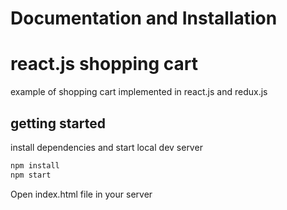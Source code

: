 # Documentation and Installation

# react.js shopping cart

example of shopping cart implemented in react.js and redux.js

## getting started

install dependencies and start local dev server

```sh
npm install
npm start
```

Open index.html file in your server